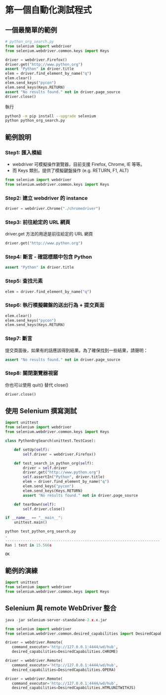 # 第一個自動化測試程式

## 一個最簡單的範例

```python
# python_org_search.py
from selenium import webdriver
from selenium.webdriver.common.keys import Keys

driver = webdriver.Firefox()
driver.get("http://www.python.org")
assert "Python" in driver.title
elem = driver.find_element_by_name("q")
elem.clear()
elem.send_keys("pycon")
elem.send_keys(Keys.RETURN)
assert "No results found." not in driver.page_source
driver.close()
```

執行

```bash
python3 -m pip install --upgrade selenium
python python_org_search.py
```

## 範例說明

### Step1: 匯入模組

- webdriver 可模擬操作瀏覽器，目前支援 Firefox, Chrome, IE 等等。
- 而 Keys 類別，提供了模擬鍵盤操作 (e.g. RETURN, F1, ALT)

```python
from selenium import webdriver
from selenium.webdriver.common.keys import Keys
```

### Step2: 建立 webdriver 的 instance

```python
driver = webdriver.Chrome("./chromedriver")
```

### Step3: 前往給定的 URL 網頁

driver.get 方法的用途是前往給定的 URL 網頁

```python
driver.get("http://www.python.org")
```

### Step4: 斷言 - 確認標題中包含 Python

```python
assert "Python" in driver.title
```

### Step5: 查找元素

```python
elem = driver.find_element_by_name("q")
```

### Step6: 執行模擬鍵盤的送出行為 + 提交頁面

```python
elem.clear()
elem.send_keys("pycon")
elem.send_keys(Keys.RETURN)
```

### Step7: 斷言

提交頁面後，如果有的話應該得到結果。為了確保找到一些結果，請聲明：

```python
assert "No results found." not in driver.page_source
```

### Step8: 關閉瀏覽器視窗

你也可以使用 quit() 替代 close()

```python
driver.close()
```

## 使用 Selenium 撰寫測試

```python
import unittest
from selenium import webdriver
from selenium.webdriver.common.keys import Keys

class PythonOrgSearch(unittest.TestCase):

    def setUp(self):
        self.driver = webdriver.Firefox()

    def test_search_in_python_org(self):
        driver = self.driver
        driver.get("http://www.python.org")
        self.assertIn("Python", driver.title)
        elem = driver.find_element_by_name("q")
        elem.send_keys("pycon")
        elem.send_keys(Keys.RETURN)
        assert "No results found." not in driver.page_source

    def tearDown(self):
        self.driver.close()

if __name__ == "__main__":
    unittest.main()
```

```python
python test_python_org_search.py
.
----------------------------------------------------------------------
Ran 1 test in 15.566s

OK
```

## 範例的演練

```python
import unittest
from selenium import webdriver
from selenium.webdriver.common.keys import Keys
```

## Selenium 與 remote WebDriver 整合

```python
java -jar selenium-server-standalone-2.x.x.jar
```

```python
from selenium import webdriver
from selenium.webdriver.common.desired_capabilities import DesiredCapabilities

driver = webdriver.Remote(
   command_executor='http://127.0.0.1:4444/wd/hub',
   desired_capabilities=DesiredCapabilities.CHROME)

driver = webdriver.Remote(
   command_executor='http://127.0.0.1:4444/wd/hub',
   desired_capabilities=DesiredCapabilities.OPERA)

driver = webdriver.Remote(
   command_executor='http://127.0.0.1:4444/wd/hub',
   desired_capabilities=DesiredCapabilities.HTMLUNITWITHJS)
```
